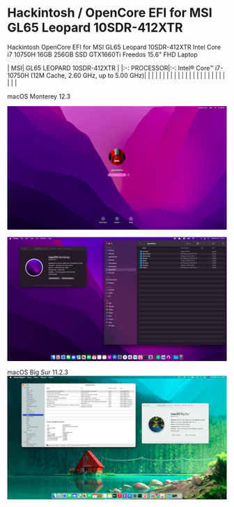 # Hackintosh / OpenCore EFI for MSI GL65 Leopard 10SDR-412XTR
Hackintosh OpenCore EFI for MSI GL65 Leopard 10SDR-412XTR Intel Core i7 10750H 16GB 256GB SSD GTX1660Ti Freedos 15.6" FHD Laptop

|   	MSI|  GL65 LEOPARD 10SDR-412XTR 	|
|:-:	PROCESSOR|:-:	Intel® Core™ i7-10750H (12M Cache, 2.60 GHz, up to 5.00 GHz)|
|   	|   	|
|   	|   	|
|   	|   	|
|   	|   	|
|   	|   	|
|   	|   	|
|   	|   	|
|   	|   	|


macOS Monterey 12.3 

![macOS Monterey 12.3 OpenCore EFI for MSI GL65 Leopard 10SDR-412XTR](https://raw.githubusercontent.com/gencharitaci/Hackintosh-OpenCore-EFI-for-MSI-GL65-Leopard-10SDR-412XTR/main/LWScreenShot%202022-03-18%20at%204.59.02%20AM.png)

![macOS Monterey 12.3 OpenCore EFI for MSI GL65 Leopard 10SDR-412XTR](https://raw.githubusercontent.com/gencharitaci/Hackintosh-OpenCore-EFI-for-MSI-GL65-Leopard-10SDR-412XTR/main/Screen%20Shot%202022-03-18%20at%2005.02.32.png)

macOS Big Sur 11.2.3
![macOS Big Sur 11.2.3 OpenCore EFI for MSI GL65 Leopard 10SDR-412XTR](https://raw.githubusercontent.com/gencharitaci/Hackintosh-OpenCore-EFI-for-MSI-GL65-Leopard-10SDR-412XTR/main/ScreenShot_2021-04-02%2014.49.59.png)
